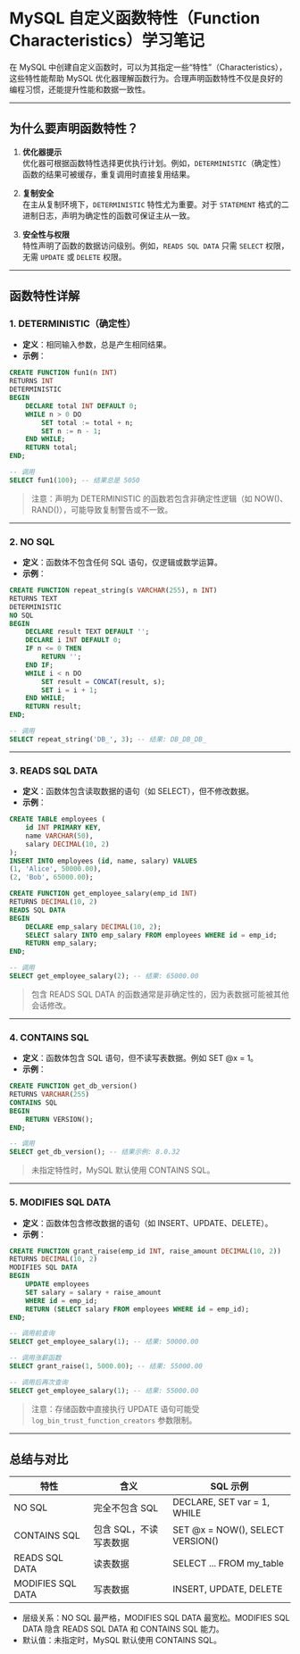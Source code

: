 # MySQL 自定义函数特性（Function Characteristics）学习笔记

在 MySQL 中创建自定义函数时，可以为其指定一些“特性”（Characteristics），这些特性能帮助 MySQL 优化器理解函数行为。合理声明函数特性不仅是良好的编程习惯，还能提升性能和数据一致性。

---

## 为什么要声明函数特性？

1. **优化器提示**  
   优化器可根据函数特性选择更优执行计划。例如，`DETERMINISTIC`（确定性）函数的结果可被缓存，重复调用时直接复用结果。

2. **复制安全**  
   在主从复制环境下，`DETERMINISTIC` 特性尤为重要。对于 `STATEMENT` 格式的二进制日志，声明为确定性的函数可保证主从一致。

3. **安全性与权限**  
   特性声明了函数的数据访问级别。例如，`READS SQL DATA` 只需 `SELECT` 权限，无需 `UPDATE` 或 `DELETE` 权限。

---

## 函数特性详解

### 1. DETERMINISTIC（确定性）

- **定义**：相同输入参数，总是产生相同结果。
- **示例**：

```sql
CREATE FUNCTION fun1(n INT)
RETURNS INT
DETERMINISTIC
BEGIN
    DECLARE total INT DEFAULT 0;
    WHILE n > 0 DO
        SET total := total + n;
        SET n := n - 1;
    END WHILE;
    RETURN total;
END;

-- 调用
SELECT fun1(100); -- 结果总是 5050
```

> 注意：声明为 DETERMINISTIC 的函数若包含非确定性逻辑（如 NOW()、RAND()），可能导致复制警告或不一致。

---

### 2. NO SQL

- **定义**：函数体不包含任何 SQL 语句，仅逻辑或数学运算。
- **示例**：

```sql
CREATE FUNCTION repeat_string(s VARCHAR(255), n INT)
RETURNS TEXT
DETERMINISTIC
NO SQL
BEGIN
    DECLARE result TEXT DEFAULT '';
    DECLARE i INT DEFAULT 0;
    IF n <= 0 THEN
        RETURN '';
    END IF;
    WHILE i < n DO
        SET result = CONCAT(result, s);
        SET i = i + 1;
    END WHILE;
    RETURN result;
END;

-- 调用
SELECT repeat_string('DB_', 3); -- 结果: DB_DB_DB_
```

---

### 3. READS SQL DATA

- **定义**：函数体包含读取数据的语句（如 SELECT），但不修改数据。
- **示例**：

```sql
CREATE TABLE employees (
    id INT PRIMARY KEY,
    name VARCHAR(50),
    salary DECIMAL(10, 2)
);
INSERT INTO employees (id, name, salary) VALUES
(1, 'Alice', 50000.00),
(2, 'Bob', 65000.00);

CREATE FUNCTION get_employee_salary(emp_id INT)
RETURNS DECIMAL(10, 2)
READS SQL DATA
BEGIN
    DECLARE emp_salary DECIMAL(10, 2);
    SELECT salary INTO emp_salary FROM employees WHERE id = emp_id;
    RETURN emp_salary;
END;

-- 调用
SELECT get_employee_salary(2); -- 结果: 65000.00
```

> 包含 READS SQL DATA 的函数通常是非确定性的，因为表数据可能被其他会话修改。

---

### 4. CONTAINS SQL

- **定义**：函数体包含 SQL 语句，但不读写表数据。例如 SET @x = 1。
- **示例**：

```sql
CREATE FUNCTION get_db_version()
RETURNS VARCHAR(255)
CONTAINS SQL
BEGIN
    RETURN VERSION();
END;

-- 调用
SELECT get_db_version(); -- 结果示例: 8.0.32
```

> 未指定特性时，MySQL 默认使用 CONTAINS SQL。

---

### 5. MODIFIES SQL DATA

- **定义**：函数体包含修改数据的语句（如 INSERT、UPDATE、DELETE）。
- **示例**：

```sql
CREATE FUNCTION grant_raise(emp_id INT, raise_amount DECIMAL(10, 2))
RETURNS DECIMAL(10, 2)
MODIFIES SQL DATA
BEGIN
    UPDATE employees
    SET salary = salary + raise_amount
    WHERE id = emp_id;
    RETURN (SELECT salary FROM employees WHERE id = emp_id);
END;

-- 调用前查询
SELECT get_employee_salary(1); -- 结果: 50000.00

-- 调用涨薪函数
SELECT grant_raise(1, 5000.00); -- 结果: 55000.00

-- 调用后再次查询
SELECT get_employee_salary(1); -- 结果: 55000.00
```

> 注意：存储函数中直接执行 UPDATE 语句可能受 `log_bin_trust_function_creators` 参数限制。

---

## 总结与对比

| 特性                | 含义                   | SQL 示例                      |
|---------------------|------------------------|-------------------------------|
| NO SQL              | 完全不包含 SQL         | DECLARE, SET var = 1, WHILE   |
| CONTAINS SQL        | 包含 SQL，不读写表数据 | SET @x = NOW(), SELECT VERSION() |
| READS SQL DATA      | 读表数据               | SELECT ... FROM my_table      |
| MODIFIES SQL DATA   | 写表数据               | INSERT, UPDATE, DELETE        |

- 层级关系：NO SQL 最严格，MODIFIES SQL DATA 最宽松。MODIFIES SQL DATA 隐含 READS SQL DATA 和 CONTAINS SQL 能力。
- 默认值：未指定时，MySQL 默认使用 CONTAINS SQL。